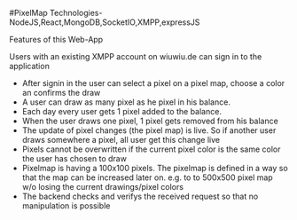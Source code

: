 #PixelMap
Technologies- NodeJS,React,MongoDB,SocketIO,XMPP,expressJS

Features of this Web-App

Users with an existing XMPP account on wiuwiu.de can sign in to the application
- After signin in the user can select a pixel on a pixel map, choose a color an confirms the draw
- A user can draw as many pixel as he pixel in his balance.
- Each day every user gets 1 pixel added to the balance.
- When the user draws one pixel, 1 pixel gets removed from his balance
- The update of pixel changes (the pixel map) is live. So if another user draws somewhere a pixel, all user get this change live
- Pixels cannot be overwritten if the current pixel color is the same color the user has chosen to draw
- Pixelmap is having a 100x100 pixels. The pixelmap is defined in a way so that the map can be increased later on. e.g. to to 500x500 pixel map w/o losing the current drawings/pixel colors
- The backend checks and verifys the received request so that no manipulation is possible
